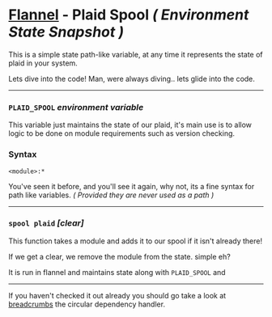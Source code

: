 # [Flannel][readme-md] - Plaid Spool *( Environment State Snapshot )*

This is a simple state path-like variable, at any time it represents the state of plaid in  your system.

Lets dive into the code! Man, were always diving.. lets glide into the code.

---

### `PLAID_SPOOL` *environment variable*

This variable just maintains the state of our plaid, it's main use is to allow logic to be done on module requirements such as version checking.

### Syntax

`<module>:*`

You've seen it before, and you'll see it again, why not, its a fine syntax for path like variables. *( Provided they are never used as a path )*

---

### `spool plaid` *<module> [clear]*

This function takes a module and adds it to our spool if it isn't already there!

If we get a clear, we remove the module from the state. simple eh?

It is run in flannel and maintains state along with `PLAID_SPOOL` and

---

If you haven't checked it out already you should go take a look at [breadcrumbs][breadcrumb-md] the circular dependency handler.

[breadcrumb-md]: BREAD_CRUMBS.md "Breadcrum Markdown Page"
[readme-md]: ../README.md "Flannel Readme"